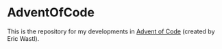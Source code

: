 # AdventOfCode
This is the repository for my developments in [Advent of Code](https://adventofcode.com/) (created by Eric Wastl).
